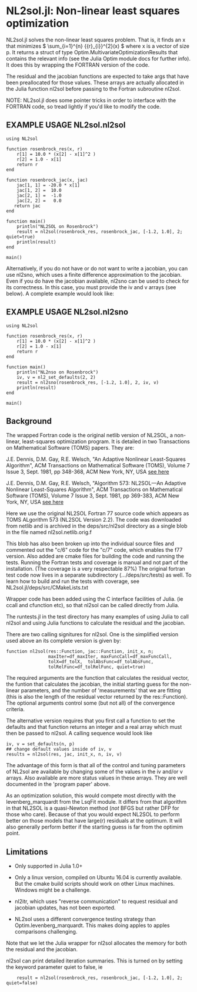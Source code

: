 # NL2sol.jl: Non-linear least squares optimization

NL2sol.jl solves the non-linear least squares problem.  That is, it
finds an x that minimizes $ \sum_{i=1}^{n} {{r}_{i}}^{2}(x) $ where x
is a vector of size p.  It returns a struct of type
Optim.MultivariateOptimizationResults that contains the relevant info
(see the Julia Optim module docs for further info).  It does this by
wrapping the FORTRAN version of the code.

The residual and the jacobian functions are expected to take args that
have been preallocated for those values.  These arrays are actually
allocated in the Julia function nl2sol before passing to the Fortran
subroutine nl2sol.

NOTE: NL2sol.jl does some pointer tricks in order to interface with the
      FORTRAN code, so tread lightly if you'd like to modify the code.

## EXAMPLE USAGE NL2sol.nl2sol

    using NL2sol

    function rosenbrock_res(x, r)
        r[1] = 10.0 * (x[2] - x[1]^2 )
        r[2] = 1.0 - x[1]
        return r
    end

    function rosenbrock_jac(x, jac)
        jac[1, 1] = -20.0 * x[1]
        jac[1, 2] =  10.0
        jac[2, 1] =  -1.0
        jac[2, 2] =   0.0
       return jac
    end

    function main()
        println("NL2SOL on Rosenbrock")
        result = nl2sol(rosenbrock_res, rosenbrock_jac, [-1.2, 1.0], 2; quiet=true)
        println(result)
    end

    main()

Alternatively, if you do not have or do not want to write a jacobian, you can
use nl2sno, which uses a finite difference approximation to the jacobian.  Even
if you do have the jacobian available, nl2sno can be used to check for its 
correctness.  In this case, you must provide the iv and v arrays (see below).
A complete example would look like:

## EXAMPLE USAGE NL2sol.nl2sno

    using NL2sol

    function rosenbrock_res(x, r)
        r[1] = 10.0 * (x[2] - x[1]^2 )
        r[2] = 1.0 - x[1]
        return r
    end

    function main()
        println("NL2nso on Rosenbrock")
        iv, v = nl2_set_defaults(2, 2)
        result = nl2sno(rosenbrock_res, [-1.2, 1.0], 2, iv, v)
        println(result)
    end

    main()


## Background

The wrapped Fortran code is the original netlib version of NL2SOL, a non-linear,
least-squares optimization program.  It is detailed in two
Transactions on Mathematical Software (TOMS) papers.  They are:

J.E. Dennis, D.M. Gay, R.E. Welsch, "An Adaptive Nonlinear
Least-Squares Algorithm", ACM Transactions on Mathematical Software
(TOMS), Volume 7 Issue 3, Sept. 1981, pp 348-368, ACM New York, NY, USA
[see here](http://dl.acm.org/citation.cfm?id=355965&CFID=660003329&CFTOKEN=25049918)

J.E. Dennis, D.M. Gay, R.E. Welsch, "Algorithm 573: NL2SOL—An Adaptive
Nonlinear Least-Squares Algorithm", ACM Transactions on Mathematical
Software (TOMS), Volume 7 Issue 3, Sept. 1981, pp 369-383, ACM New
York, NY, USA [see here](http://dl.acm.org/citation.cfm?id=355966)

Here we use the original NL2SOL Fortran 77 source code which appears
as TOMS ALgorithm 573 (NL2SOL Version 2.2).  The code was downloaded
from netlib and is archived in the deps/src/nl2sol directory as a
single blob in the file named nl2sol.netlib.orig.f

This blob has also been broken up into the individual source files and
commented out the "c/6" code for the "c/7" code, which enables the f77
version.  Also added are cmake files for building the code and running
the tests.  Running the Fortran tests and coverage is manual and
not part of the installation. (The coverage is a very respectable 87%)
The original fortran test code now lives in a separate subdirectory
(.../deps/src/tests) as well.  To learn how to build and run the tests
with coverage, see NL2sol.jl/deps/src/CMakeLists.txt

Wrapper code has been added using the C interface facilities of Julia.
(ie ccall and cfunction etc), so that nl2sol can be called directly
from Julia.

The runtests.jl in the test directory has many examples of using Julia
to call nl2sol and using Julia functions to calculate the residual and
the jacobian.

There are two calling signitures for nl2sol.  One is the simplified
version used above an its complete version is given by:

    function nl2sol(res::Function, jac::Function, init_x, n; 
                    maxIter=df_maxIter, maxFuncCall=df_maxFuncCall, 
                    tolX=df_tolX,  tolAbsFunc=df_tolAbsFunc,
                    tolRelFunc=df_tolRelFunc, quiet=true)

The required arguments are the function that calculates the residual
vector, the funtion that calculates the jacobian, the initial starting
guess for the non-linear parameters, and the number of 'measurements'
that we are fitting (this is also the length of the residual vector
returned by the res::Function).  The optional arguments control
some (but not all) of the convergence criteria.

The alternative version requires that you first call a function to set
the defaults and that function returns an integer and a real array
which must then be passed to nl2sol.  A calling sequence would look
like

    iv, v = set_defaults(n, p)
    ## change default values inside of iv, v
    results = nl2sol(res, jac, init_x, n, iv, v)

The advantage of this form is that all of the control and tuning
parameters of NL2sol are available by changing some of the values in
the iv and/or v arrays.  Also available are more status values in
these arrays. They are well documented in the 'program paper' above.

As an optimization solution, this would compete most directly with the
levenberg\_marquardt from the LsqFit module.  It differs from that
algorithm in that NL2SOL is a quasi-Newton method (_not_ BFGS but
rather DFP for those who care).  Because of that you would expect
NL2SOL to perform better on those models that have large(r) residuals
at the optimum.  It will also generally perform better if the starting
guess is far from the optimim point.

## Limitations

  * Only supported in Julia 1.0+

  * Only a linux version, compiled on Ubuntu 16.04 is currently available. But the cmake
build scripts should work on other Linux machines. Windows might be a challenge.

  * nl2itr, which uses "reverse communication" to request residual and jacobian
updates, has not been exported.

  * NL2sol uses a different convergence testing strategy than Optim.levenberg_marquardt.
This makes doing apples to apples comparisons challenging.

Note that we let the Julia wrapper for nl2sol allocates the memory for
both the residual and the jacobian.

nl2sol can print detailed iteration summaries.  This is turned on by
setting the keyword parameter quiet to false, ie

        result = nl2sol(rosenbrock_res, rosenbrock_jac, [-1.2, 1.0], 2; quiet=false)

